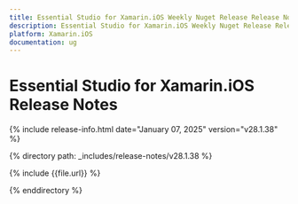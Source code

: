 ```yaml
---
title: Essential Studio for Xamarin.iOS Weekly Nuget Release Release Notes  
description: Essential Studio for Xamarin.iOS Weekly Nuget Release Release Notes  
platform: Xamarin.iOS
documentation: ug
---
```


# Essential Studio for Xamarin.iOS  Release Notes  

{% include release-info.html date="January 07, 2025"  version="v28.1.38" %} 

{% directory path: _includes/release-notes/v28.1.38 %}

{% include {{file.url}} %}

{% enddirectory %}